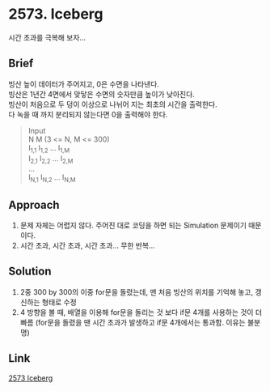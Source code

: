 # 2573. Iceberg  
시간 초과를 극복해 보자...  

## Brief  
빙산 높이 데이터가 주어지고, 0은 수면을 나타낸다.  
빙산은 1년간 4면에서 맞닿은 수면의 숫자만큼 높이가 낮아진다.  
빙산이 처음으로 두 덩이 이상으로 나뉘어 지는 최초의 시간을 출력한다.  
다 녹을 때 까지 분리되지 않는다면 0을 출력해야 한다.  

> Input  
> N M (3 <= N, M <= 300)  
> I<sub>1,1</sub> I<sub>1,2</sub> ... I<sub>1,M</sub>  
> I<sub>2,1</sub> I<sub>2,2</sub> ... I<sub>2,M</sub>  
> ...  
> I<sub>N,1</sub> I<sub>N,2</sub> ... I<sub>N,M</sub>  

## Approach  
1. 문제 자체는 어렵지 않다. 주어진 대로 코딩을 하면 되는 Simulation 문제이기 때문이다.  
2. 시간 초과, 시간 초과, 시간 초과... 무한 반복...  

## Solution  
1. 2중 300 by 300의 이중 for문을 돌렸는데, 맨 처음 빙산의 위치를 기억해 놓고, 갱신하는 형태로 수정  
2. 4 방향을 볼 때, 배열을 이용해 for문을 돌리는 것 보다 if문 4개를 사용하는 것이 더 빠름 (for문을 돌렸을 땐 시간 초과가 발생하고 if문 4개에서는 통과함. 이유는 불분명)  

## Link  
[2573 Iceberg](https://www.acmicpc.net/problem/2573)  
